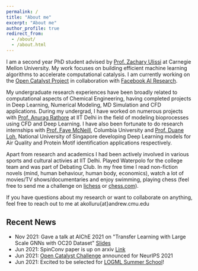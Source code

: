 ```yaml
---
permalink: /
title: "About me"
excerpt: "About me"
author_profile: true
redirect_from: 
  - /about/
  - /about.html
---
```


I am a second year PhD student advised by [Prof. Zachary Ulissi](https://ulissigroup.cheme.cmu.edu/bio/) at Carnegie Mellon University. My work focuses on building efficient machine learning algorithms to accelerate computational catalysis. I am currently working on the [Open Catalyst Project](https://opencatalystproject.org/) in collaboration with [Facebook AI Research](https://ai.facebook.com/). 

My undergraduate research experiences have been broadly related to computational aspects of Chemical Engineering, having completed projects in Deep Learning, Numerical Modeling, MD Simulation and CFD applications. During my undergrad, I have worked on numerous projects with [Prof. Anurag Rathore](http://www.biotechcmz.com/biosketch) at IIT Delhi in the field of modeling bioprocesses using CFD and Deep Learning. I have also been fortunate to do research internships with [Prof. Faye McNeill](http://mcneill-lab.org/v-faye-mcneill/), Columbia University and [Prof. Duane Loh](http://blog.nus.edu.sg/duaneloh/), National University of Singapore developing Deep Learning models for Air Quality and Protein Motif identification applications respectively.

Apart from research and academics I had been actively involved in various sports and cultural activies at IIT Delhi. Played Waterpolo for the college team and was part of Debating Club. In my free time I read non-fiction novels (mind, human behaviour, human body, economics), watch a lot of movies/TV shows/documentaries and enjoy swimming, playing chess (feel free to send me a challenge on [lichess](https://lichess.org/@/adeeshk) or [chess.com](https://www.chess.com/member/adeeshk)). 

If you have questions about my research or want to collaborate on anything, feel free to reach out to me at akolluru{at}andrew.cmu.edu

## Recent News

- Nov 2021: Gave a talk at AIChE 2021 on "Transfer Learning with Large Scale GNNs with OC20 Dataset" [Slides](https://docs.google.com/presentation/d/1qL6Dfip8c1S_R58Q02VZ8jIQI6NHv9-NALFk6H8oB9g/edit?usp=sharing)
- Jun 2021: SpinConv paper is up on arxiv [Link](https://arxiv.org/pdf/2106.09575v1.pdf)
- Jun 2021: [Open Catalyst Challenge](https://opencatalystproject.org/challenge.html) announced for NeurIPS 2021
- Jun 2021: Excited to be selected for [LOGML Summer School](https://www.logml.ai/)!


